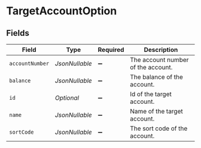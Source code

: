 # TargetAccountOption


## Fields

| Field                              | Type                               | Required                           | Description                        |
| ---------------------------------- | ---------------------------------- | ---------------------------------- | ---------------------------------- |
| `accountNumber`                    | *JsonNullable<String>*             | :heavy_minus_sign:                 | The account number of the account. |
| `balance`                          | *JsonNullable<BigDecimal>*         | :heavy_minus_sign:                 | The balance of the account.        |
| `id`                               | *Optional<String>*                 | :heavy_minus_sign:                 | Id of the target account.          |
| `name`                             | *JsonNullable<String>*             | :heavy_minus_sign:                 | Name of the target account.        |
| `sortCode`                         | *JsonNullable<String>*             | :heavy_minus_sign:                 | The sort code of the account.      |
